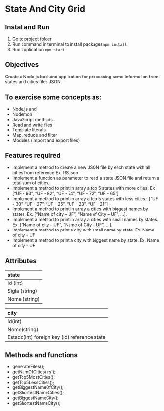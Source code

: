 # State And City Grid

## Instal and Run
1. Go to project folder
2. Run command in terminal to install packages`npm install`
3. Run application `npm start`

## Objectives
Create a Node js backend application for processing some information from states and cities files JSON.

## To exercise some concepts as:
* Node.js and
* Nodemon
* JavaScript methods
* Read and write files
* Template literals
* Map, reduce and filter
* Modules (import and export files)

## Features required
* Implement a method to create a new JSON file by each state with all cities from reference.Ex. RS.json
* Implement a function as parameter to read a state JSON file and return a total sum of cities.
* Implement a method to print in array a top 5 states with more cities. Ex [“UF - 93”, “UF - 82”, “UF - 74”, “UF - 72”, “UF - 65”]
* Implement a method to print in array a top 5 states with less cities.: [“UF - 30”, “UF - 27”, “UF - 25”, “UF - 23”, “UF - 21”]
* Implement a method to print in array a cities with biggest names by states. Ex. [“Name of city – UF”, “Name of City – UF”, ...].
* Implement a method to print in array a cities with small names by states. Ex. [“Name of city – UF”, “Name of City – UF”, ...].
* Implement a method to print a city with small name by state. Ex. Name of city - UF
* Implement a method to print a city with biggest name by state. Ex. Name of city - UF

## Attributes

| state |
| :--------| 
|Id (int)
|Sigla (string)
|Nome (string)

| city |
| :--------| 
|Id(int)
|Nome(string)
|Estado(int) foreign key (id) reference state

## Methods and functions
* generateFiles();
* getNumOfCities('rs');
* getTop5MostCities();
* getTop5LessCities();
* getBiggestNameOfCity();
* getShortestNameCities();
* getBiggestNameCity();
* getShortestNameCity();